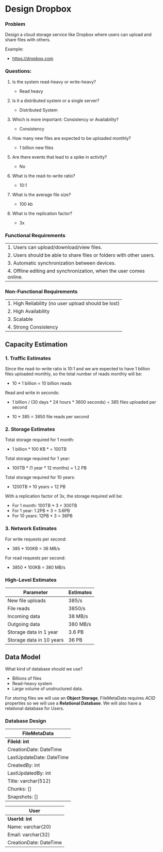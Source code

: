 # Design Dropbox

### Problem 
Design a cloud storage service like Dropbox where users can upload and share files with others.

Example:
- https://dropbox.com

### Questions:

1. Is the system read-heavy or write-heavy?
    - Read heavy

2. Is it a distributed system or a single server?
    - Distributed System

3. Which is more important: Consistency or Availability?
    - Consistency

4. How many new files are expected to be uploaded monthly?
    - 1 billion new files
      
5. Are there events that lead to a spike in activity?
    - No

6. What is the read-to-write ratio?
    - 10:1
  
7. What is the average file size?
    - 100 kb

8. What is the replication factor?
   - 3x

### Functional Requirements

|      | 
| ----------- | 
| 1. Users can upload/download/view files.      | 
| 2. Users should be able to share files or folders with other users.   | 
| 3. Automatic synchronization between devices.|
| 4. Offline editing and synchronization, when the user comes online. |

### Non-Functional Requirements

|      | 
| ----------- | 
| 1. High Reliability (no user upload should be lost)   | 
| 2. High Availability   | 
| 3. Scalable|
| 4. Strong Consistency |

## Capacity Estimation

### 1. Traffic Estimates

Since the read-to-write ratio is 10:1 and we are expected to have 1 billion files uploaded monthly, 
so the total number of reads monthly will be:

 - 10 * 1 billion = 10 billion reads

Read and write in seconds:

 - 1 billion / (30 days * 24 hours * 3600 seconds) = 385 files uploaded per second

 - 10 * 385 = 3850 file reads per second

### 2. Storage Estimates

Total storage required for 1 month:

 - 1 billion * 100 KB *  = 100TB

Total storage required for 1 year:

 - 100TB * (1 year * 12 months) = 1.2 PB

Total storage required for 10 years:

 - 1200TB * 10 years = 12 PB

With a replication factor of 3x, the storage required will be:
 - For 1 month: 100TB * 3 = 300TB
 - For 1 year: 1.2PB * 3 = 3.6PB
 - For 10 years: 12PB * 3 = 36PB

### 3. Network Estimates

For write requests per second:

 - 385 * 100KB = 38 MB/s

For read requests per second:

 - 3850 * 100KB = 380 MB/s

### High-Level Estimates

| Parameter | Estimates  |
| ----------- | ----------- |
| New file uploads | 385/s       |
| File reads   | 3850/s        |
| Incoming data  | 38 MB/s        |
| Outgoing data  | 380 MB/s        |
| Storage data in 1 year | 3.6 PB        |
| Storage data in 10 years | 36 PB        |

## Data Model

What kind of database should we use?

 - Billions of files
 - Read-heavy system
 - Large volume of unstructured data.

For storing files we will use an **Object Storage**, FileMetaData requires _ACID_ properties so we will use a **Relational Database**.
We will also have a relational database for Users.

### Database Design

|  FileMetaData    | 
| ----------- | 
| **FileId: int** |
| CreationDate: DateTime | 
| LastUpdateDate: DateTime | 
| CreatedBy: int   | 
| LastUpdatedBy: int   | 
| Title: varchar(512)  | 
| Chunks: []  | 
| Snapshots: []  | 

|  User    | 
| ----------- | 
| **UserId: int**   | 
| Name: varchar(20) | 
| Email: varchar(32) |
| CreationDate: DateTime |
